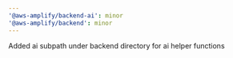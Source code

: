 ```yaml
---
'@aws-amplify/backend-ai': minor
'@aws-amplify/backend': minor
---
```


Added ai subpath under backend directory for ai helper functions
